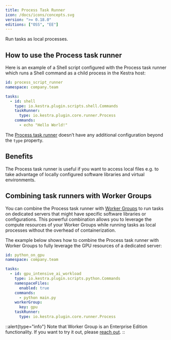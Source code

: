```yaml
---
title: Process Task Runner
icon: /docs/icons/concepts.svg
version: ">= 0.18.0"
editions: ["OSS", "EE"]
---
```


Run tasks as local processes.

## How to use the Process task runner

Here is an example of a Shell script configured with the Process task runner which runs a Shell command as a child process in the Kestra host:

```yaml
id: process_script_runner
namespace: company.team

tasks:
  - id: shell
    type: io.kestra.plugin.scripts.shell.Commands
    taskRunner:
      type: io.kestra.plugin.core.runner.Process
    commands:
      - echo "Hello World!"
```

The [Process task runner](/plugins/core/task-runners/runner/io.kestra.plugin.core.runner.process) doesn’t have any additional configuration beyond the `type` property.

## Benefits

The Process task runner is useful if you want to access local files e.g. to take advantage of locally configured software libraries and virtual environments.

## Combining task runners with Worker Groups

You can combine the Process task runner with [Worker Groups](../../../06.enterprise/worker-group.md) to run tasks on dedicated servers that might have specific software libraries or configurations. This powerful combination allows you to leverage the compute resources of your Worker Groups while running tasks as local processes without the overhead of containerization.

The example below shows how to combine the Process task runner with Worker Groups to fully leverage the GPU resources of a dedicated server:

```yaml
id: python_on_gpu
namespace: company.team

tasks:
  - id: gpu_intensive_ai_workload
    type: io.kestra.plugin.scripts.python.Commands
    namespaceFiles:
      enabled: true
    commands:
      - python main.py
    workerGroup:
      key: gpu
    taskRunner:
      type: io.kestra.plugin.core.runner.Process
```

::alert{type="info"}
Note that Worker Group is an Enterprise Edition functionality. If you want to try it out, please [reach out](/demo/).
::
